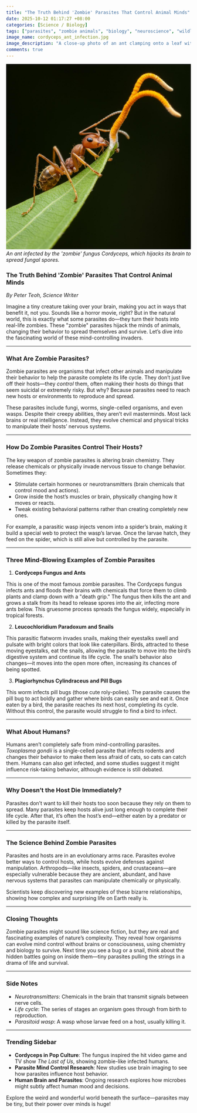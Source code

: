 ```yaml
---
title: "The Truth Behind 'Zombie' Parasites That Control Animal Minds"
date: 2025-10-12 01:17:27 +08:00
categories: [Science / Biology]
tags: ["parasites", "zombie animals", "biology", "neuroscience", "wildlife", "science education"]
image_name: cordyceps_ant_infection.jpg
image_description: "A close-up photo of an ant clamping onto a leaf with the characteristic fungal growth of cordyceps emerging from its head, illustrating how the parasite controls the ant's body to spread its spores."
comments: true
---
```


![An ant infected by the 'zombie' fungus Cordyceps, which hijacks its brain to spread fungal spores.](/assets/images/cordyceps_ant_infection.jpg)
*An ant infected by the 'zombie' fungus Cordyceps, which hijacks its brain to spread fungal spores.*

<!-- Image Description: A close-up photo of an ant clamping onto a leaf with the characteristic fungal growth of cordyceps emerging from its head, illustrating how the parasite controls the ant's body to spread its spores. -->

### The Truth Behind 'Zombie' Parasites That Control Animal Minds

*By Peter Teoh, Science Writer*

Imagine a tiny creature taking over your brain, making you act in ways that benefit it, not you. Sounds like a horror movie, right? But in the natural world, this is exactly what some parasites do—they turn their hosts into real-life zombies. These "zombie" parasites hijack the minds of animals, changing their behavior to spread themselves and survive. Let’s dive into the fascinating world of these mind-controlling invaders.

---

### What Are Zombie Parasites?

Zombie parasites are organisms that infect other animals and manipulate their behavior to help the parasite complete its life cycle. They don’t just live off their hosts—they *control* them, often making their hosts do things that seem suicidal or extremely risky. But why? Because parasites need to reach new hosts or environments to reproduce and spread.

These parasites include fungi, worms, single-celled organisms, and even wasps. Despite their creepy abilities, they aren’t evil masterminds. Most lack brains or real intelligence. Instead, they evolve chemical and physical tricks to manipulate their hosts’ nervous systems.

---

### How Do Zombie Parasites Control Their Hosts?

The key weapon of zombie parasites is altering brain chemistry. They release chemicals or physically invade nervous tissue to change behavior. Sometimes they:

- Stimulate certain hormones or neurotransmitters (brain chemicals that control mood and actions).
- Grow inside the host’s muscles or brain, physically changing how it moves or reacts.
- Tweak existing behavioral patterns rather than creating completely new ones.

For example, a parasitic wasp injects venom into a spider’s brain, making it build a special web to protect the wasp’s larvae. Once the larvae hatch, they feed on the spider, which is still alive but controlled by the parasite.

---

### Three Mind-Blowing Examples of Zombie Parasites

1. **Cordyceps Fungus and Ants**

This is one of the most famous zombie parasites. The Cordyceps fungus infects ants and floods their brains with chemicals that force them to climb plants and clamp down with a "death grip." The fungus then kills the ant and grows a stalk from its head to release spores into the air, infecting more ants below. This gruesome process spreads the fungus widely, especially in tropical forests.

2. **Leucochloridium Paradoxum and Snails**

This parasitic flatworm invades snails, making their eyestalks swell and pulsate with bright colors that look like caterpillars. Birds, attracted to these moving eyestalks, eat the snails, allowing the parasite to move into the bird’s digestive system and continue its life cycle. The snail’s behavior also changes—it moves into the open more often, increasing its chances of being spotted.

3. **Plagiorhynchus Cylindraceus and Pill Bugs**

This worm infects pill bugs (those cute roly-polies). The parasite causes the pill bug to act boldly and gather where birds can easily see and eat it. Once eaten by a bird, the parasite reaches its next host, completing its cycle. Without this control, the parasite would struggle to find a bird to infect.

---

### What About Humans?

Humans aren’t completely safe from mind-controlling parasites. *Toxoplasma gondii* is a single-celled parasite that infects rodents and changes their behavior to make them less afraid of cats, so cats can catch them. Humans can also get infected, and some studies suggest it might influence risk-taking behavior, although evidence is still debated.

---

### Why Doesn’t the Host Die Immediately?

Parasites don’t want to kill their hosts too soon because they rely on them to spread. Many parasites keep hosts alive just long enough to complete their life cycle. After that, it’s often the host’s end—either eaten by a predator or killed by the parasite itself.

---

### The Science Behind Zombie Parasites

Parasites and hosts are in an evolutionary arms race. Parasites evolve better ways to control hosts, while hosts evolve defenses against manipulation. Arthropods—like insects, spiders, and crustaceans—are especially vulnerable because they are ancient, abundant, and have nervous systems that parasites can manipulate chemically or physically.

Scientists keep discovering new examples of these bizarre relationships, showing how complex and surprising life on Earth really is.

---

### Closing Thoughts

Zombie parasites might sound like science fiction, but they are real and fascinating examples of nature’s complexity. They reveal how organisms can evolve mind control without brains or consciousness, using chemistry and biology to survive. Next time you see a bug or a snail, think about the hidden battles going on inside them—tiny parasites pulling the strings in a drama of life and survival.

---

### Side Notes

- *Neurotransmitters*: Chemicals in the brain that transmit signals between nerve cells.
- *Life cycle*: The series of stages an organism goes through from birth to reproduction.
- *Parasitoid wasp*: A wasp whose larvae feed on a host, usually killing it.

---

### Trending Sidebar

- **Cordyceps in Pop Culture**: The fungus inspired the hit video game and TV show *The Last of Us*, showing zombie-like infected humans.
- **Parasite Mind Control Research**: New studies use brain imaging to see how parasites influence host behavior.
- **Human Brain and Parasites**: Ongoing research explores how microbes might subtly affect human mood and decisions.

Explore the weird and wonderful world beneath the surface—parasites may be tiny, but their power over minds is huge!
